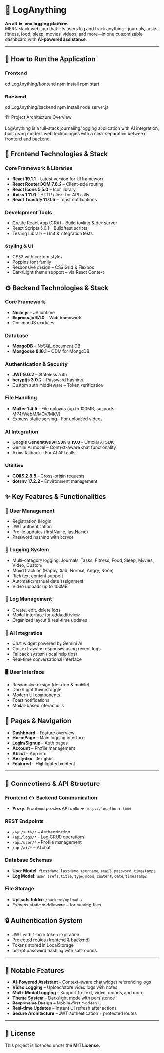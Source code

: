 # 📓 LogAnything

**An all-in-one logging platform**  
MERN stack web app that lets users log and track anything—journals, tasks, fitness, food, sleep, movies, videos, and more—in one customizable dashboard with **AI-powered assistance**.

---

## 🚀 How to Run the Application  

### Frontend  

cd LogAnything/frontend
npm install
npm start

### Backend

cd LogAnything/backend
npm install
node server.js

🏗️ Project Architecture Overview

LogAnything is a full-stack journaling/logging application with AI integration, built using modern web technologies with a clear separation between frontend and backend.

## 🎨 Frontend Technologies & Stack  

### Core Framework & Libraries  
- **React 19.1.1** – Latest version for UI framework  
- **React Router DOM 7.8.2** – Client-side routing  
- **React Icons 5.5.0** – Icon library  
- **Axios 1.11.0** – HTTP client for API calls  
- **React Toastify 11.0.5** – Toast notifications  

### Development Tools  
- Create React App (CRA) – Build tooling & dev server  
- React Scripts 5.0.1 – Build/test scripts  
- Testing Library – Unit & integration tests  

### Styling & UI  
- CSS3 with custom styles  
- Poppins font family  
- Responsive design – CSS Grid & Flexbox  
- Dark/Light theme support – via React Context  

## ⚙️ Backend Technologies & Stack  

### Core Framework  
- **Node.js** – JS runtime  
- **Express.js 5.1.0** – Web framework  
- CommonJS modules  

### Database  
- **MongoDB** – NoSQL document DB  
- **Mongoose 8.18.1** – ODM for MongoDB  

### Authentication & Security  
- **JWT 9.0.2** – Stateless auth  
- **bcryptjs 3.0.2** – Password hashing  
- Custom auth middleware – Token verification  

### File Handling  
- **Multer 1.4.5** – File uploads (up to 100MB, supports MP4/WebM/MOV/MKV)  
- Express static serving – For uploaded videos  

### AI Integration  
- **Google Generative AI SDK 0.19.0** – Official AI SDK  
- Gemini AI model – Context-aware chat functionality  
- Axios fallback – For AI API calls  

### Utilities  
- **CORS 2.8.5** – Cross-origin requests  
- **dotenv 17.2.2** – Environment management  

## ✨ Key Features & Functionalities  

### 👤 User Management  
- Registration & login  
- JWT authentication  
- Profile updates (firstName, lastName)  
- Password hashing with bcrypt  

### 📝 Logging System  
- Multi-category logging: Journals, Tasks, Fitness, Food, Sleep, Movies, Video, Custom  
- Mood tracking (Happy, Sad, Normal, Angry, None)  
- Rich text content support  
- Automatic/manual date assignment  
- Video uploads up to 100MB  

### 🔄 Log Management  
- Create, edit, delete logs  
- Modal interface for add/edit/view  
- Organized layout & real-time updates  

### 🤖 AI Integration  
- Chat widget powered by Gemini AI  
- Context-aware responses using recent logs  
- Fallback system (local help tips)  
- Real-time conversational interface  

### 🖥️ User Interface  
- Responsive design (desktop & mobile)  
- Dark/Light theme toggle  
- Modern UI components  
- Toast notifications  
- Modal-based interactions  
## 📄 Pages & Navigation  
- **Dashboard** – Feature overview  
- **HomePage** – Main logging interface  
- **Login/Signup** – Auth pages  
- **Account** – Profile management  
- **About** – App info  
- **Analytics** – Insights  
- **Featured** – Highlighted content  

---

## 🔗 Connections & API Structure  

### Frontend ↔ Backend Communication  
- **Proxy**: Frontend proxies API calls → `http://localhost:5000`  

### REST Endpoints  
- `/api/auth/*` – Authentication  
- `/api/logs/*` – Log CRUD operations  
- `/api/user/*` – Profile management  
- `/api/ai/*` – AI chat  

### Database Schemas  
- **User Model**: `firstName`, `lastName`, `username`, `email`, `password`, `timestamps`  
- **Log Model**: `user (ref)`, `title`, `type`, `mood`, `content`, `date`, `timestamps`  

### File Storage  
- **Uploads folder**: `/backend/uploads/`  
- Express static middleware – for serving files  

## 🔒 Authentication System  
- JWT with 1-hour token expiration  
- Protected routes (frontend & backend)  
- Tokens stored in LocalStorage  
- bcrypt password hashing with salt rounds  

---

## 🌟 Notable Features  
- **AI-Powered Assistant** – Context-aware chat widget referencing logs  
- **Video Logging** – Upload/store video logs with notes  
- **Multi-Modal Logging** – Support for text, video, moods, and more  
- **Theme System** – Dark/light mode with persistence  
- **Responsive Design** – Mobile-first modern UI  
- **Real-time Updates** – Instant UI refresh after actions  
- **Secure Architecture** – JWT authentication + protected routes  

---

## 📜 License  
This project is licensed under the **MIT License**.  
